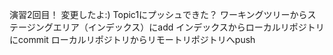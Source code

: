 演習2回目！
変更したよ:)
Topic1にプッシュできた？
ワーキングツリーからステージングエリア（インデックス）にadd
インデックスからローカルリポジトリにcommit
ローカルリポジトリからリモートリポジトリへpush
